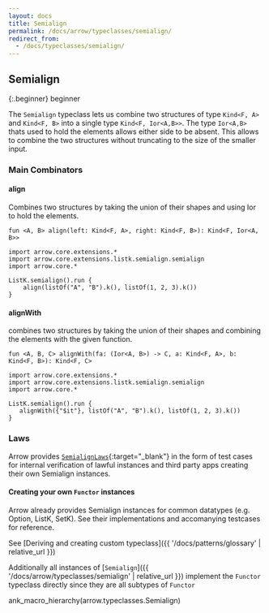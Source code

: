 ```yaml
---
layout: docs
title: Semialign
permalink: /docs/arrow/typeclasses/semialign/
redirect_from:
  - /docs/typeclasses/semialign/
---
```


## Semialign

{:.beginner}
beginner

The `Semialign` typeclass lets us combine two structures of type `Kind<F, A>` and `Kind<F, B>` 
into a single type `Kind<F, Ior<A,B>>`. 
The type `Ior<A,B>` thats used to hold the elements allows either side to be absent. This allows to combine the two structures
without truncating to the size of the smaller input.

### Main Combinators

#### align

Combines two structures by taking the union of their shapes and using Ior to hold the elements.

`fun <A, B> align(left: Kind<F, A>, right: Kind<F, B>): Kind<F, Ior<A, B>>`

```kotlin:ank
import arrow.core.extensions.*
import arrow.core.extensions.listk.semialign.semialign
import arrow.core.*

ListK.semialign().run {
    align(listOf("A", "B").k(), listOf(1, 2, 3).k())
}
```

#### alignWith

combines two structures by taking the union of their shapes and combining the elements with the given function.

`fun <A, B, C> alignWith(fa: (Ior<A, B>) -> C, a: Kind<F, A>, b: Kind<F, B>): Kind<F, C>`

```kotlin:ank
import arrow.core.extensions.*
import arrow.core.extensions.listk.semialign.semialign
import arrow.core.*

ListK.semialign().run {
   alignWith({"$it"}, listOf("A", "B").k(), listOf(1, 2, 3).k())
}
```

### Laws

Arrow provides [`SemialignLaws`][functor_laws_source]{:target="_blank"} in the form of test cases for internal verification of lawful instances and third party apps creating their own Semialign instances.

#### Creating your own `Functor` instances

Arrow already provides Semialign instances for common datatypes (e.g. Option, ListK, SetK). See their implementations
and accomanying testcases for reference.

See [Deriving and creating custom typeclass]({{ '/docs/patterns/glossary' | relative_url }})

Additionally all instances of [`Semialign`]({{ '/docs/arrow/typeclasses/semialign' | relative_url }}) implement the `Functor` typeclass directly
since they are all subtypes of `Functor`

ank_macro_hierarchy(arrow.typeclasses.Semialign)

[functor_source]: https://github.com/arrow-kt/arrow/blob/master/modules/core/arrow-typeclasses/src/main/kotlin/arrow/typeclasses/Semialign.kt
[functor_laws_source]: https://github.com/arrow-kt/arrow/blob/master/modules/core/arrow-test/src/main/kotlin/arrow/test/laws/SemialignLaws.kt
